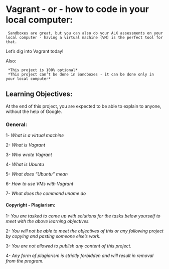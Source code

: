 # Vagrant - or - how to code in your local computer:

     Sandboxes are great, but you can also do your ALX assessments on your local computer - having a virtual machine (VM) is the perfect tool for that.

Let’s dig into Vagrant today!

Also:

     *This project is 100% optional*
     *This project can’t be done in Sandboxes - it can be done only in your local computer*

## Learning Objectives:

At the end of this project, you are expected to be able to explain to anyone, without the help of Google.


### General:

1- *What is a virtual machine*

2- *What is Vagrant*

3- *Who wrote Vagrant*

4- *What is Ubuntu*

5- *What does “Ubuntu” mean*

6- *How to use VMs with Vagrant*

7- *What does the command uname do*


#### Copyright - Plagiarism:

1- *You are tasked to come up with solutions for the tasks below yourself to meet with the above learning objectives.*

2- *You will not be able to meet the objectives of this or any following project by copying and pasting someone else’s work.*

3- *You are not allowed to publish any content of this project.*

4- *Any form of plagiarism is strictly forbidden and will result in removal from the program.*
